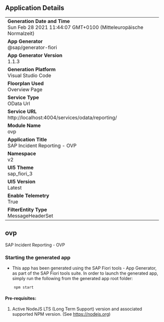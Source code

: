 ## Application Details
|               |
| ------------- |
|**Generation Date and Time**<br>Sun Feb 28 2021 11:44:07 GMT+0100 (Mitteleuropäische Normalzeit)|
|**App Generator**<br>@sap/generator-fiori|
|**App Generator Version**<br>1.1.3|
|**Generation Platform**<br>Visual Studio Code|
|**Floorplan Used**<br>Overview Page|
|**Service Type**<br>OData Url|
|**Service URL**<br>http://localhost:4004/services/odata/reporting/
|**Module Name**<br>ovp|
|**Application Title**<br>SAP Incident Reporting - OVP|
|**Namespace**<br>v2|
|**UI5 Theme**<br>sap_fiori_3|
|**UI5 Version**<br>Latest|
|**Enable Telemetry**<br>True|
|**FilterEntity Type**<br>MessageHeaderSet|

## ovp

SAP Incident Reporting - OVP

### Starting the generated app

-   This app has been generated using the SAP Fiori tools - App Generator, as part of the SAP Fiori tools suite.  In order to launch the generated app, simply run the following from the generated app root folder:

```
    npm start
```


#### Pre-requisites:

1. Active NodeJS LTS (Long Term Support) version and associated supported NPM version.  (See https://nodejs.org)



